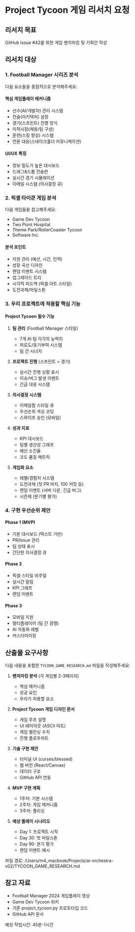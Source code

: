 # Project Tycoon 게임 리서치 요청

## 리서치 목표
GitHub Issue #42를 위한 게임 벤치마킹 및 기획안 작성

## 리서치 대상

### 1. Football Manager 시리즈 분석
다음 요소들을 중점적으로 분석해주세요:

#### 핵심 게임플레이 메커니즘
- 선수(AI/개발자) 관리 시스템
- 전술(아키텍처) 설정
- 경기(스프린트) 진행 방식
- 이적시장(채용/팀 구성)
- 훈련(스킬 향상) 시스템
- 언론 대응(스테이크홀더 커뮤니케이션)

#### UI/UX 특징
- 정보 밀도가 높은 대시보드
- 드래그&드롭 전술판
- 실시간 경기 시뮬레이션
- 이메일 시스템 (의사결정 큐)

### 2. 픽셀 타이쿤 게임 분석
다음 게임들을 참고해주세요:
- Game Dev Tycoon
- Two Point Hospital  
- Theme Park/RollerCoaster Tycoon
- Software Inc.

#### 분석 포인트
- 자원 관리 (예산, 시간, 인력)
- 성장 곡선 디자인
- 랜덤 이벤트 시스템
- 업그레이드 트리
- 시각적 피드백 (픽셀 아트 스타일)
- 도전과제/마일스톤

### 3. 우리 프로젝트에 적용할 핵심 기능

#### Project Tycoon 필수 기능
1. **팀 관리** (Football Manager 스타일)
   - 7개 AI 팀 각각의 능력치
   - 피로도/동기부여 시스템
   - 팀 간 시너지

2. **프로젝트 진행** (스프린트 = 경기)
   - 실시간 진행 상황 표시
   - 이슈/버그 발생 이벤트
   - 긴급 대응 시스템

3. **의사결정 시스템**
   - 이메일함 스타일 큐
   - 우선순위 색상 코딩
   - 스와이프 승인 (모바일)

4. **성과 지표**
   - KPI 대시보드
   - 팀별 생산성 그래프
   - 예산 소진율
   - 코드 품질 메트릭

5. **게임화 요소**
   - 레벨/경험치 시스템
   - 도전과제 (첫 PR 머지, 100 커밋 등)
   - 랜덤 이벤트 (서버 다운, 긴급 버그)
   - 시즌제 (분기별 평가)

### 4. 구현 우선순위 제안

#### Phase 1 (MVP)
- 기본 대시보드 (텍스트 기반)
- PR/Issue 관리
- 팀 상태 표시
- 간단한 의사결정 큐

#### Phase 2 
- 픽셀 스타일 비주얼
- 실시간 알림
- KPI 그래프
- 랜덤 이벤트

#### Phase 3
- 모바일 지원
- 멀티플레이어 (팀 간 경쟁)
- AI 자동화 레벨
- 커스터마이징

## 산출물 요구사항

다음 내용을 포함한 `TYCOON_GAME_RESEARCH.md` 파일을 작성해주세요:

1. **벤치마킹 분석** (각 게임별 2-3페이지)
   - 핵심 메커니즘
   - 성공 요인
   - 우리가 차용할 요소

2. **Project Tycoon 게임 디자인 문서**
   - 게임 루프 설명
   - UI 레이아웃 (ASCII 아트)
   - 게임 밸런싱 수치
   - 진행 플로우차트

3. **기술 구현 제안**
   - 터미널 UI (curses/blessed)
   - 웹 버전 (React/Canvas)
   - 데이터 구조
   - GitHub API 연동

4. **MVP 구현 계획**
   - 1주차: 기본 시스템
   - 2주차: 게임 메커니즘
   - 3주차: 폴리싱

5. **예상 플레이 시나리오**
   - Day 1: 프로젝트 시작
   - Day 30: 첫 마일스톤
   - Day 90: 분기 평가
   - 랜덤 이벤트 예시

파일 경로: /Users/m4_macbook/Projects/ai-orchestra-v02/TYCOON_GAME_RESEARCH.md

## 참고 자료
- Football Manager 2024 게임플레이 영상
- Game Dev Tycoon 위키
- 기존 project_tycoon.py 프로토타입 코드
- GitHub API 문서

예상 작업시간: 45분-1시간